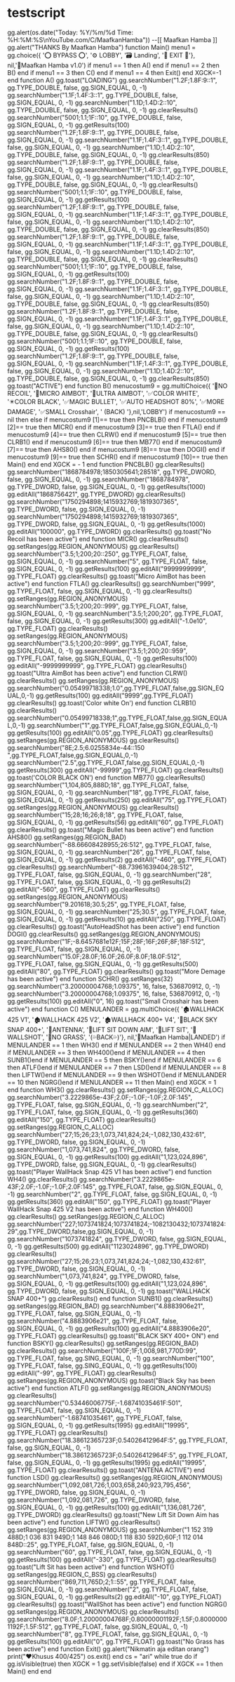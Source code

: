 # testscript
gg.alert(os.date("Today: %Y/%m/%d Time: %H:%M:%S\nYouTube.com/C/MaafkanHamba"))  --[[ Maafkan Hamba ]]  gg.alert("THANKS By Maafkan Hamba")  function Main() menu1 = gg.choice({  '⭕  BYPASS  ⭕', '⚙️  LOBBY', '🗃️  Landing', '🔞  EXIT  🔞️'}, nil,'💢Maafkan Hamba v1.0') if menu1 == 1 then A() end if menu1 == 2 then B() end if menu1 == 3 then C() end if menu1 == 4 then Exit() end XGCK=-1 end function A() gg.toast("LOADING") gg.searchNumber("1.2F;1.8F:9::1", gg.TYPE_DOUBLE, false, gg.SIGN_EQUAL, 0, -1) gg.searchNumber("1.1F;1.4F:3::1", gg.TYPE_DOUBLE, false, gg.SIGN_EQUAL, 0, -1) gg.searchNumber("1.1D;1.4D:2::10", gg.TYPE_DOUBLE, false, gg.SIGN_EQUAL, 0, -1) gg.clearResults() gg.searchNumber("5001;1.1;1F::10", gg.TYPE_DOUBLE, false, gg.SIGN_EQUAL, 0, -1) gg.getResults(100) gg.searchNumber("1.2F;1.8F:9::1", gg.TYPE_DOUBLE, false, gg.SIGN_EQUAL, 0, -1) gg.searchNumber("1.1F;1.4F:3::1", gg.TYPE_DOUBLE, false, gg.SIGN_EQUAL, 0, -1) gg.searchNumber("1.1D;1.4D:2::10", gg.TYPE_DOUBLE, false, gg.SIGN_EQUAL, 0, -1) gg.clearResults(850) gg.searchNumber("1.2F;1.8F:9::1", gg.TYPE_DOUBLE, false, gg.SIGN_EQUAL, 0, -1) gg.searchNumber("1.1F;1.4F:3::1", gg.TYPE_DOUBLE, false, gg.SIGN_EQUAL, 0, -1) gg.searchNumber("1.1D;1.4D:2::10", gg.TYPE_DOUBLE, false, gg.SIGN_EQUAL, 0, -1) gg.clearResults() gg.searchNumber("5001;1.1;1F::10", gg.TYPE_DOUBLE, false, gg.SIGN_EQUAL, 0, -1) gg.getResults(100) gg.searchNumber("1.2F;1.8F:9::1", gg.TYPE_DOUBLE, false, gg.SIGN_EQUAL, 0, -1) gg.searchNumber("1.1F;1.4F:3::1", gg.TYPE_DOUBLE, false, gg.SIGN_EQUAL, 0, -1) gg.searchNumber("1.1D;1.4D:2::10", gg.TYPE_DOUBLE, false, gg.SIGN_EQUAL, 0, -1) gg.clearResults(850) gg.searchNumber("1.2F;1.8F:9::1", gg.TYPE_DOUBLE, false, gg.SIGN_EQUAL, 0, -1) gg.searchNumber("1.1F;1.4F:3::1", gg.TYPE_DOUBLE, false, gg.SIGN_EQUAL, 0, -1) gg.searchNumber("1.1D;1.4D:2::10", gg.TYPE_DOUBLE, false, gg.SIGN_EQUAL, 0, -1) gg.clearResults() gg.searchNumber("5001;1.1;1F::10", gg.TYPE_DOUBLE, false, gg.SIGN_EQUAL, 0, -1) gg.getResults(100) gg.searchNumber("1.2F;1.8F:9::1", gg.TYPE_DOUBLE, false, gg.SIGN_EQUAL, 0, -1) gg.searchNumber("1.1F;1.4F:3::1", gg.TYPE_DOUBLE, false, gg.SIGN_EQUAL, 0, -1) gg.searchNumber("1.1D;1.4D:2::10", gg.TYPE_DOUBLE, false, gg.SIGN_EQUAL, 0, -1) gg.clearResults(850) gg.searchNumber("1.2F;1.8F:9::1", gg.TYPE_DOUBLE, false, gg.SIGN_EQUAL, 0, -1) gg.searchNumber("1.1F;1.4F:3::1", gg.TYPE_DOUBLE, false, gg.SIGN_EQUAL, 0, -1) gg.searchNumber("1.1D;1.4D:2::10", gg.TYPE_DOUBLE, false, gg.SIGN_EQUAL, 0, -1) gg.clearResults() gg.searchNumber("5001;1.1;1F::10", gg.TYPE_DOUBLE, false, gg.SIGN_EQUAL, 0, -1) gg.getResults(100) gg.searchNumber("1.2F;1.8F:9::1", gg.TYPE_DOUBLE, false, gg.SIGN_EQUAL, 0, -1) gg.searchNumber("1.1F;1.4F:3::1", gg.TYPE_DOUBLE, false, gg.SIGN_EQUAL, 0, -1) gg.searchNumber("1.1D;1.4D:2::10", gg.TYPE_DOUBLE, false, gg.SIGN_EQUAL, 0, -1) gg.clearResults(850) gg.toast("ACTIVE") end  function B() menucostum9 = gg.multiChoice({  '🔫NO RECOIL', '🔫MICRO AIMBOT', '🔫ULTRA AIMBOT', '✅COLOR WHITE', '✴️COLOR BLACK', '✅MAGIC BULLET', '✅AUTO HEADSHOT 80%', '✅MORE DAMAGE', '✅SMALL Crosshair', '   (BACK)   '},nil,'LOBBY') if menucostum9 == nil then else if menucostum9 [1]== true then PNCBLB() end if menucostum9 [2]== true then MICR() end if menucostum9 [3]== true then FTLA() end if menucostum9 [4]== true then CLRW() end if menucostum9 [5]== true then CLRB1() end if menucostum9 [6]== true then MB77() end if menucostum9 [7]== true then AHS80() end if menucostum9 [8]== true then DOGI() end if menucostum9 [9]== true then SCHR() end if menucostum9 [10]== true then Main() end end XGCK = - 1 end   function PNCBLB() gg.clearResults() gg.searchNumber("1868784978;1850305641;28518", gg.TYPE_DWORD, false, gg.SIGN_EQUAL, 0, -1) gg.searchNumber("1868784978", gg.TYPE_DWORD, false, gg.SIGN_EQUAL, 0, -1) gg.getResults(1000) gg.editAll("1868756421", gg.TYPE_DWORD) gg.clearResults() gg.searchNumber("1750294898;1415932769;1819307365", gg.TYPE_DWORD, false, gg.SIGN_EQUAL, 0, -1) gg.searchNumber("1750294898;1415932769;1819307365", gg.TYPE_DWORD, false, gg.SIGN_EQUAL, 0, -1) gg.getResults(1000) gg.editAll("100000", gg.TYPE_DWORD) gg.clearResults() gg.toast("No Recoil has been active") end function MICR() gg.clearResults() gg.setRanges(gg.REGION_ANONYMOUS) gg.clearResults() gg.searchNumber("3.5;1;200;20::250", gg.TYPE_FLOAT, false, gg.SIGN_EQUAL, 0, -1) gg.searchNumber("5", gg.TYPE_FLOAT, false, gg.SIGN_EQUAL, 0, -1) gg.getResults(100) gg.editAll("9999999999", gg.TYPE_FLOAT) gg.clearResults() gg.toast("Micro AimBot has been active") end function FTLA() gg.clearResults() gg.searchNumber("999", gg.TYPE_FLOAT, false, gg.SIGN_EQUAL, 0, -1) gg.clearResults() gg.setRanges(gg.REGION_ANONYMOUS) gg.searchNumber("3.5;1;200;20::999", gg.TYPE_FLOAT, false, gg.SIGN_EQUAL, 0, -1) gg.searchNumber("3.5;1;200;20", gg.TYPE_FLOAT, false, gg.SIGN_EQUAL, 0, -1) gg.getResults(300) gg.editAll("-1.0e10", gg.TYPE_FLOAT) gg.clearResults() gg.setRanges(gg.REGION_ANONYMOUS) gg.searchNumber("3.5;1;200;20::999", gg.TYPE_FLOAT, false, gg.SIGN_EQUAL, 0, -1) gg.searchNumber("3.5;1;200;20::959", gg.TYPE_FLOAT, false, gg.SIGN_EQUAL, 0, -1) gg.getResults(100) gg.editAll("-9999999999", gg.TYPE_FLOAT) gg.clearResults() gg.toast("Ultra AimBot has been active") end function CLRW() gg.clearResults() gg.setRanges(gg.REGION_ANONYMOUS) gg.searchNumber("0.05499718338;1.0",gg.TYPE_FLOAT,false,gg.SIGN_EQUAL,0,-1) gg.getResults(100) gg.editAll("9999",gg.TYPE_FLOAT) gg.clearResults() gg.toast('Color white On') end function CLRB1() gg.clearResults() gg.searchNumber("0.05499718338;1",gg.TYPE_FLOAT,false,gg.SIGN_EQUAL,0,-1) gg.searchNumber("1",gg.TYPE_FLOAT,false,gg.SIGN_EQUAL,0,-1) gg.getResults(100) gg.editAll("0.05",gg.TYPE_FLOAT) gg.clearResults() gg.setRanges(gg.REGION_ANONYMOUS) gg.clearResults() gg.searchNumber("8E;2.5;6.0255834e-44::150 ",gg.TYPE_FLOAT,false,gg.SIGN_EQUAL,0,-1) gg.searchNumber("2.5",gg.TYPE_FLOAT,false,gg.SIGN_EQUAL,0,-1) gg.getResults(300) gg.editAll("-99999",gg.TYPE_FLOAT) gg.clearResults() gg.toast('COLOR BLACK ON') end function MB77() gg.clearResults() gg.searchNumber("1,104,805,888D;18", gg.TYPE_FLOAT, false, gg.SIGN_EQUAL, 0, -1) gg.searchNumber("18", gg.TYPE_FLOAT, false, gg.SIGN_EQUAL, 0, -1) gg.getResults(250) gg.editAll("75", gg.TYPE_FLOAT) gg.setRanges(gg.REGION_ANONYMOUS) gg.clearResults() gg.searchNumber("15;28;16;26;8;18", gg.TYPE_FLOAT, false, gg.SIGN_EQUAL, 0, -1) gg.getResults(56) gg.editAll("60", gg.TYPE_FLOAT) gg.clearResults() gg.toast("Magic Bullet has been active") end function AHS80() gg.setRanges(gg.REGION_BAD) gg.searchNumber("-88.66608428955;26:512", gg.TYPE_FLOAT, false, gg.SIGN_EQUAL, 0, -1) gg.searchNumber("26", gg.TYPE_FLOAT, false, gg.SIGN_EQUAL, 0, -1) gg.getResults(2) gg.editAll("-460", gg.TYPE_FLOAT) gg.clearResults() gg.searchNumber("-88.73961639404;28:512", gg.TYPE_FLOAT, false, gg.SIGN_EQUAL, 0, -1) gg.searchNumber("28", gg.TYPE_FLOAT, false, gg.SIGN_EQUAL, 0, -1) gg.getResults(2) gg.editAll("-560", gg.TYPE_FLOAT) gg.clearResults() gg.setRanges(gg.REGION_ANONYMOUS) gg.searchNumber("9.201618;30.5;25", gg.TYPE_FLOAT, false, gg.SIGN_EQUAL, 0, -1) gg.searchNumber("25;30.5", gg.TYPE_FLOAT, false, gg.SIGN_EQUAL, 0, -1) gg.getResults(10) gg.editAll("250", gg.TYPE_FLOAT) gg.clearResults() gg.toast("AutoHeadShot has been active") end function DOGI() gg.clearResults() gg.setRanges(gg.REGION_ANONYMOUS) gg.searchNumber("1F;-8.6457681e12F;15F;28F;16F;26F;8F;18F:512", gg.TYPE_FLOAT, false, gg.SIGN_EQUAL, 0, -1) gg.searchNumber("15.0F;28.0F;16.0F;26.0F;8.0F;18.0F:512", gg.TYPE_FLOAT, false, gg.SIGN_EQUAL, 0, -1) gg.getResults(500) gg.editAll("80", gg.TYPE_FLOAT) gg.clearResults() gg.toast("More Demage has been active") end function SCHR() gg.setRanges(32) gg.searchNumber("3.20000004768;1.09375", 16, false, 536870912, 0, -1) gg.searchNumber("3.20000004768;1.09375", 16, false, 536870912, 0, -1) gg.getResults(100) gg.editAll("0", 16) gg.toast("Small Crosshair has been active") end  function C() MENULANDER = gg.multiChoice({  '🏚️WALLHACK 425 V1', '🏚️WALLHACK 425 V2', '🏚️WALLHACK 400+ V4', '🔨BLACK SKY SNAP 400+', '🔨ANTENNA', '🔨LIFT SIT DOWN AIM', '🔨LIFT SIT', '🔨WALLSHOT', '🔨NO GRASS', '(💦BACK💦)'}, nil,'💢Maafkan Hamba|LANDED') if MENULANDER == 1 then WH3() end if MENULANDER == 2 then WH4() end if MENULANDER == 3 then WH400()end if MENULANDER == 4 then SUNB1()end if MENULANDER == 5 then BSKY()end if MENULANDER == 6 then ATLF()end if MENULANDER == 7 then LSD()end if MENULANDER == 8 then LIFTW()end if MENULANDER == 9 then WSHOT()end if MENULANDER == 10 then NGRG()end if MENULANDER == 11 then Main() end XGCK = 1 end  function WH3() gg.clearResults() gg.setRanges(gg.REGION_C_ALLOC) gg.searchNumber("3.2229865e-43F;2.0F;-1.0F;-1.0F;2.0F:145", gg.TYPE_FLOAT, false, gg.SIGN_EQUAL, 0, -1) gg.searchNumber("2", gg.TYPE_FLOAT, false, gg.SIGN_EQUAL, 0, -1) gg.getResults(360) gg.editAll("150", gg.TYPE_FLOAT) gg.clearResults() gg.setRanges(gg.REGION_C_ALLOC) gg.searchNumber("27;15;26;23;1,073,741,824;24;-1,082,130,432:61", gg.TYPE_DWORD, false, gg.SIGN_EQUAL, 0, -1) gg.searchNumber("1,073,741,824", gg.TYPE_DWORD, false, gg.SIGN_EQUAL, 0, -1) gg.getResults(100) gg.editAll("1,123,024,896", gg.TYPE_DWORD, false, gg.SIGN_EQUAL, 0, -1) gg.clearResults() gg.toast("Player WallHack Snap 425 V1 has been active") end function WH4() gg.clearResults() gg.searchNumber("3.2229865e-43F;2.0F;-1.0F;-1.0F;2.0F:145", gg.TYPE_FLOAT, false, gg.SIGN_EQUAL, 0, -1) gg.searchNumber("2", gg.TYPE_FLOAT, false, gg.SIGN_EQUAL, 0, -1) gg.getResults(360) gg.editAll("150", gg.TYPE_FLOAT) gg.toast("Player WallHack Snap 425 V2 has been active") end  function WH400() gg.clearResults() gg.setRanges(gg.REGION_C_ALLOC) gg.searchNumber("227;1073741824;1073741824;-1082130432;1073741824:29",gg.TYPE_DWORD,false,gg.SIGN_EQUAL, 0, -1) gg.searchNumber("1073741824", gg.TYPE_DWORD, false, gg.SIGN_EQUAL, 0, -1) gg.getResults(500) gg.editAll("1123024896", gg.TYPE_DWORD) gg.clearResults() gg.searchNumber("27;15;26;23;1,073,741,824;24;-1,082,130,432:61", gg.TYPE_DWORD, false, gg.SIGN_EQUAL, 0, -1) gg.searchNumber("1,073,741,824", gg.TYPE_DWORD, false, gg.SIGN_EQUAL, 0, -1) gg.getResults(100) gg.editAll("1,123,024,896", gg.TYPE_DWORD, false, gg.SIGN_EQUAL, 0, -1) gg.toast("WALLHACK SNAP 400+") gg.clearResults() end function SUNB1()  gg.clearResults()  gg.setRanges(gg.REGION_BAD)  gg.searchNumber("4.8883906e21", gg.TYPE_FLOAT, false, gg.SIGN_EQUAL, 0, -1)  gg.searchNumber("4.8883906e21", gg.TYPE_FLOAT, false, gg.SIGN_EQUAL, 0, -1)  gg.getResults(100)  gg.editAll("4.8883906e20", gg.TYPE_FLOAT)  gg.clearResults()  gg.toast("BLACK SKY 400+ ON") end function BSKY()   gg.clearResults()   gg.setRanges(gg.REGION_BAD)   gg.clearResults()   gg.searchNumber("100F;1F;1,008,981,770D:99", gg.TYPE_FLOAT, false, gg.SING_EQUAL, 0, -1)   gg.searchNumber("100", gg.TYPE_FLOAT, false, gg.SING_EQUAL, 0, -1)   gg.getResults(100)   gg.editAll("-99", gg.TYPE_FLOAT)   gg.clearResults()   gg.setRanges(gg.REGION_ANONYMOUS)   gg.toast("Black Sky has been active")   end   function ATLF()   gg.setRanges(gg.REGION_ANONYMOUS)   gg.clearResults()   gg.searchNumber("0.53446006775F;-1.68741035461F:501", gg.TYPE_FLOAT, false, gg.SIGN_EQUAL, 0, -1)   gg.searchNumber("-1.68741035461", gg.TYPE_FLOAT, false, gg.SIGN_EQUAL, 0, -1)   gg.getResults(1995)   gg.editAll("19995", gg.TYPE_FLOAT)   gg.clearResults()   gg.searchNumber("18.38612365723F;0.54026412964F:5", gg.TYPE_FLOAT, false, gg.SIGN_EQUAL, 0, -1)    gg.searchNumber("18.38612365723F;0.54026412964F:5", gg.TYPE_FLOAT, false, gg.SIGN_EQUAL, 0, -1)   gg.getResults(1995)   gg.editAll("19995", gg.TYPE_FLOAT)   gg.clearResults()   gg.toast("ANTENA ACTIVE")   end   function LSD()   gg.clearResults()   gg.setRanges(gg.REGION_ANONYMOUS)   gg.searchNumber("1,092,081,726;1,003,658,240;923,795,456", gg.TYPE_DWORD, false, gg.SIGN_EQUAL, 0, -1)   gg.searchNumber("1,092,081,726", gg.TYPE_DWORD, false, gg.SIGN_EQUAL, 0, -1)   gg.getResults(100)   gg.editAll("1,136,081,726", gg.TYPE_DWORD)   gg.clearResults()   gg.toast("New Lift Sit Down Aim has been active") end function LIFTW()   gg.clearResults()   gg.setRanges(gg.REGION_ANONYMOUS)   gg.searchNumber("1 152 319 488D;1 036 831 949D;1 148 846 080D;1 118 830 592D;60F;1 112 014 848D::25", gg.TYPE_FLOAT, false, gg.SIGN_EQUAL, 0, -1)   gg.searchNumber("60", gg.TYPE_FLOAT, false, gg.SIGN_EQUAL, 0, -1)   gg.getResults(100)   gg.editAll("-330", gg.TYPE_FLOAT)   gg.clearResults()   gg.toast("Lift Sit has been active") end function WSHOT()   gg.setRanges(gg.REGION_C_BSS)   gg.clearResults()   gg.searchNumber("869,711,765D;2;1::55", gg.TYPE_FLOAT, false, gg.SIGN_EQUAL, 0, -1)   gg.searchNumber("2", gg.TYPE_FLOAT, false, gg.SIGN_EQUAL, 0, -1)   gg.getResults(2)   gg.editAll("-10", gg.TYPE_FLOAT)   gg.clearResults()   gg.toast("WallShot has been active") end function NGRG()   gg.setRanges(gg.REGION_ANONYMOUS)   gg.clearResults()   gg.searchNumber("8.0F;1.20000004768F;0.80000001192F;1.5F;0.80000001192F;1.5F:512", gg.TYPE_FLOAT, false, gg.SIGN_EQUAL, 0, -1)   gg.searchNumber("8", gg.TYPE_FLOAT, false, gg.SIGN_EQUAL, 0, -1)   gg.getResults(100)   gg.editAll("0", gg.TYPE_FLOAT)   gg.toast("No Grass has been active") end  function Exit()   gg.alert("Nikmatin aja editan orang")   print("♥️Khusus 400/425")   os.exit() end cs = "ari" while true do   if gg.isVisible(true) then   XGCK = 1   gg.setVisible(false)   end   if XGCK == 1 then Main() end  end
